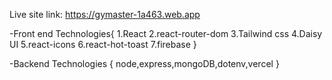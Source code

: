 Live site link: https://gymaster-1a463.web.app

-Front end Technologies{
1.React
2.react-router-dom
3.Tailwind css
4.Daisy UI
5.react-icons
6.react-hot-toast
7.firebase
}

-Backend Technologies {
node,express,mongoDB,dotenv,vercel
}
